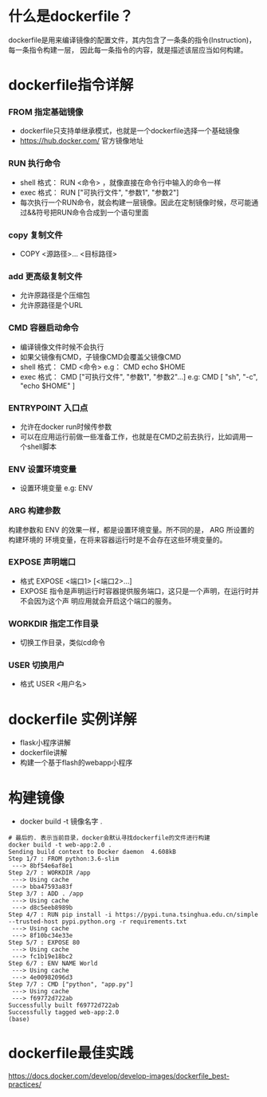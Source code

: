 # 什么是dockerfile？
dockerfile是用来编译镜像的配置文件，其内包含了一条条的指令(Instruction)，每一条指令构建一层， 因此每一条指令的内容，就是描述该层应当如何构建。


# dockerfile指令详解
### FROM 指定基础镜像
- dockerfile只支持单继承模式，也就是一个dockerfile选择一个基础镜像
- https://hub.docker.com/ 官方镜像地址

### RUN 执行命令
- shell 格式： RUN <命令> ，就像直接在命令行中输入的命令一样
- exec 格式： RUN ["可执行文件", "参数1", "参数2"]
- 每次执行一个RUN命令，就会构建一层镜像。因此在定制镜像时候，尽可能通过&&符号把RUN命令合成到一个语句里面

### copy 复制文件
- COPY <源路径>... <目标路径> 
### add 更高级复制文件
- 允许原路径是个压缩包
- 允许原路径是个URL

### CMD 容器启动命令
- 编译镜像文件时候不会执行
- 如果父镜像有CMD，子镜像CMD会覆盖父镜像CMD
- shell 格式： CMD <命令>  e.g： CMD echo $HOME
- exec 格式： CMD ["可执行文件", "参数1", "参数2"...]  e.g: CMD [ "sh", "-c", "echo $HOME" ]

### ENTRYPOINT 入口点
- 允许在docker run时候传参数
- 可以在应用运行前做一些准备工作，也就是在CMD之前去执行，比如调用一个shell脚本
### ENV 设置环境变量
- 设置环境变量 e.g: ENV <key> <value>
### ARG 构建参数
构建参数和 ENV 的效果一样，都是设置环境变量。所不同的是， ARG 所设置的构建环境的 环境变量，在将来容器运行时是不会存在这些环境变量的。
### EXPOSE 声明端口
- 格式 EXPOSE <端口1> [<端口2>...]
- EXPOSE 指令是声明运行时容器提供服务端口，这只是一个声明，在运行时并不会因为这个声 明应用就会开启这个端口的服务。
### WORKDIR 指定工作目录
- 切换工作目录，类似cd命令

### USER 切换用户
- 格式  USER <用户名>

# dockerfile 实例详解
- flask小程序讲解
- dockerfile讲解
- 构建一个基于flash的webapp小程序

# 构建镜像
- docker build -t 镜像名字 .
```shell script
# 最后的. 表示当前目录，docker会默认寻找dockerfile的文件进行构建
docker build -t web-app:2.0 .
Sending build context to Docker daemon  4.608kB
Step 1/7 : FROM python:3.6-slim
 ---> 8bf54e6af8e1
Step 2/7 : WORKDIR /app
 ---> Using cache
 ---> bba47593a83f
Step 3/7 : ADD . /app
 ---> Using cache
 ---> d8c5eeb8989b
Step 4/7 : RUN pip install -i https://pypi.tuna.tsinghua.edu.cn/simple --trusted-host pypi.python.org -r requirements.txt
 ---> Using cache
 ---> 8f10bc34e33e
Step 5/7 : EXPOSE 80
 ---> Using cache
 ---> fc1b19e18bc2
Step 6/7 : ENV NAME World
 ---> Using cache
 ---> 4e00982096d3
Step 7/7 : CMD ["python", "app.py"]
 ---> Using cache
 ---> f69772d722ab
Successfully built f69772d722ab
Successfully tagged web-app:2.0
(base)
```

# dockerfile最佳实践
https://docs.docker.com/develop/develop-images/dockerfile_best-practices/